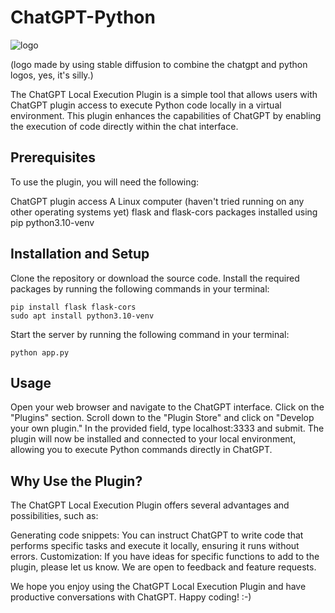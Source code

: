 # ChatGPT-Python

![logo](https://github.com/MorganRO8/ChatGPT-Python/assets/47795945/549ecdb5-00d1-4702-a01d-9d2696445246)

(logo made by using stable diffusion to combine the chatgpt and python logos, yes, it's silly.)

The ChatGPT Local Execution Plugin is a simple tool that allows users with ChatGPT plugin access to execute Python code locally in a virtual environment. This plugin enhances the capabilities of ChatGPT by enabling the execution of code directly within the chat interface.

## Prerequisites

To use the plugin, you will need the following:

   ChatGPT plugin access
   A Linux computer (haven't tried running on any other operating systems yet)
   flask and flask-cors packages installed using pip
   python3.10-venv

## Installation and Setup

   Clone the repository or download the source code.
   Install the required packages by running the following commands in your terminal:


    pip install flask flask-cors
    sudo apt install python3.10-venv
    

   Start the server by running the following command in your terminal:

    python app.py

## Usage

   Open your web browser and navigate to the ChatGPT interface.
   Click on the "Plugins" section.
   Scroll down to the "Plugin Store" and click on "Develop your own plugin."
   In the provided field, type localhost:3333 and submit.
   The plugin will now be installed and connected to your local environment, allowing you to execute Python commands directly in ChatGPT.

## Why Use the Plugin?

The ChatGPT Local Execution Plugin offers several advantages and possibilities, such as:

   Generating code snippets: You can instruct ChatGPT to write code that performs specific tasks and execute it locally, ensuring it runs without errors.
   Customization: If you have ideas for specific functions to add to the plugin, please let us know. We are open to feedback and feature requests.

We hope you enjoy using the ChatGPT Local Execution Plugin and have productive conversations with ChatGPT. Happy coding! :-)
